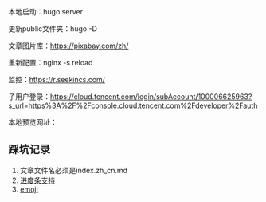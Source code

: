本地启动：hugo server

更新public文件夹：hugo -D

文章图片库：https://pixabay.com/zh/

重新配置：nginx -s reload

监控：https://r.seekincs.com/

子用户登录：https://cloud.tencent.com/login/subAccount/100006625963?s_url=https%3A%2F%2Fconsole.cloud.tencent.com%2Fdeveloper%2Fauth

本地预览网址：

## 踩坑记录
1. 文章文件名必须是index.zh_cn.md
2. [进度条支持](https://geps.dev/progress/33)
3. [emoji](https://gist.github.com/rxaviers/7360908)